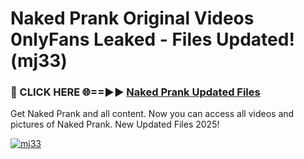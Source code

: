 # Naked Prank Original Videos 0nlyFans Leaked - Files Updated! (mj33)

<h3>🔴 CLICK HERE 🌐==►► <a href="https://tinyurl.com/yckcrads" rel="nofollow">Naked Prank Updated Files</a></h3>

Get Naked Prank and all content. Now you can access all videos and pictures of Naked Prank. New Updated Files 2025!

[![mj33](https://i.imgur.com/hpKpOFt.gif)](https://tinyurl.com/yckcrads)
